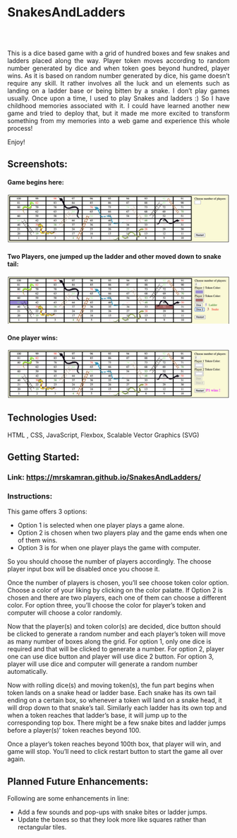 # SnakesAndLadders
<br/>
<br/>

<p style='text-align: justify;'> This is a dice based game with a grid of hundred boxes and few  snakes and ladders placed along the way. Player token moves according to random number generated by dice and when token goes beyond hundred, player wins. As it is based on random number generated by dice, his game doesn’t require any skill. It rather involves all the luck and un elements such as landing on a ladder base or being bitten by a snake. I don’t play games usually. Once upon a time, I used to play Snakes and ladders :) So I have childhood memories associated with it. I could have learned another new game and tried to deploy that, but it made me more excited to transform something from my memories into a web game and experience this whole process!</p>

Enjoy!

## Screenshots:

#### Game begins here:
![Game start screen](Images/game_start.png)

#### Two Players, one jumped up the ladder and other moved down to snake tail:
![Two players playing game at snake and ladder positions](Images/two_players.png)

#### One player wins:
![Winner declared](Images/Winner.png)

## Technologies Used: 
HTML , CSS, JavaScript, Flexbox, Scalable Vector Graphics (SVG)

## Getting Started:

### Link: https://mrskamran.github.io/SnakesAndLadders/

### Instructions:

This game offers 3 options:
<ul>
	<li>Option 1 is selected when one player plays a game alone.</li>
	<li>Option 2 is chosen when two players play and the game ends when one of them wins.</li>
	<li>Option 3 is for when one player plays the game with computer.</li>
</ul>
So you should choose the number of players accordingly. The choose player input box will be disabled once you choose it.

Once the number of players is chosen, you’ll see choose token color option. Choose a color of your liking by clicking on the color palatte. If Option 2 is chosen and there are two players, each one of them can choose a different color. For option three, you’ll choose the color for player’s token and computer will choose a color randomly.

Now that the player(s)  and token color(s) are decided, dice button should be clicked to generate a random number and each player’s token will move as many number of boxes along the grid. For option 1, only one dice is required and that will be clicked to generate a number. For option 2, player one can use dice button and player will use dice 2 button. For option 3, player will use dice and computer will generate a random number automatically.

Now with rolling dice(s) and moving token(s), the fun part begins when token lands on a snake head or ladder base. Each snake has its own tail ending on a certain box, so whenever a token will land on a snake head, it will drop down to that snake’s tail. Similarly each ladder has its own top and when a token reaches that ladder’s base, it will jump up to the corresponding top box. There might be a few snake bites and ladder jumps before a player(s)’ token reaches beyond 100.

Once a player’s  token reaches beyond 100th box, that player will win, and game will stop. You’ll need to click restart button to start the game all over again.
<br/>
## Planned Future Enhancements:
Following are some enhancements in line:
<ul>
	<li>Add a few sounds and pop-ups with snake bites or ladder jumps.</li>
	<li>Update the boxes so that they look more like squares rather than rectangular tiles.</li>
</ul>



